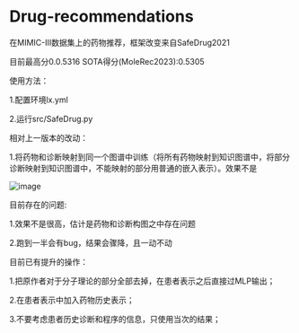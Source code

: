 # Drug-recommendations

在MIMIC-III数据集上的药物推荐，框架改变来自SafeDrug2021

目前最高分0.0.5316  SOTA得分(MoleRec2023):0.5305

使用方法：

1.配置环境lx.yml

2.运行src/SafeDrug.py

相对上一版本的改动：

1.将药物和诊断映射到同一个图谱中训练（将所有药物映射到知识图谱中，将部分诊断映射到知识图谱中，不能映射的部分用普通的嵌入表示）。效果不是

![image](https://github.com/lixiang-222/Drug-recommendations/assets/98081667/2a954f5e-3709-4794-a77c-ecd9a3e8b32d)

目前存在的问题:

1.效果不是很高，估计是药物和诊断构图之中存在问题

2.跑到一半会有bug，结果会骤降，且一动不动

目前已有提升的操作：

1.把原作者对于分子理论的部分全部去掉，在患者表示之后直接过MLP输出；

2.在患者表示中加入药物历史表示；

3.不要考虑患者历史诊断和程序的信息，只使用当次的结果；
